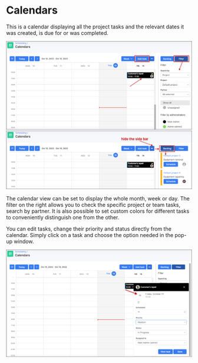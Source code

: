 Calendars
=====

This is a calendar displaying all the project tasks and the relevant dates it was created, is due for or was completed.

![Calendars](calendars.png)
![Calendars](calendars_2.png)

The calendar view can be set to display the whole month, week or day.
The filter on the right allows you to check the specific project or team tasks, search by partner. It is also possible to set custom colors for different tasks to conveniently distinguish one from the other.

You can edit tasks, change their priority and status directly from the calendar. Simply click on a task and choose the option needed in the pop-up window.

![Calendars](calendars_edit_task.png)
